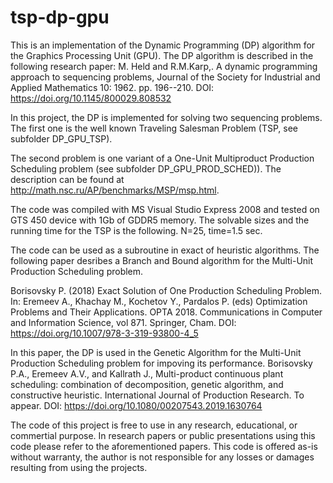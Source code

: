 # tsp-dp-gpu

This is an implementation of the Dynamic Programming (DP) algorithm for the Graphics Processing Unit (GPU). The DP algorithm is described in the following research paper:
M. Held  and R.M.Karp,. A dynamic programming approach to sequencing problems, Journal of the Society for Industrial and Applied Mathematics 10: 1962.  pp. 196--210.
DOI: https://doi.org/10.1145/800029.808532

In this project, the DP is implemented for solving two sequencing problems. The first one is the well known Traveling Salesman Problem (TSP, see subfolder DP_GPU_TSP). 

The second problem is one variant of a One-Unit Multiproduct Production Scheduling problem (see subfolder DP_GPU_PROD_SCHED)). The description can be found at http://math.nsc.ru/AP/benchmarks/MSP/msp.html.

The code was compiled with MS Visual Studio Express 2008 and tested on GTS 450 device with 1Gb of GDDR5 memory. The solvable sizes and the running time for the TSP is the following.
N=25, time=1.5 sec.

The code can be used as a subroutine in exact of heuristic algorithms. The following paper desribes a Branch and Bound algorithm for the Multi-Unit Production Scheduling problem.

Borisovsky P. (2018) Exact Solution of One Production Scheduling Problem. In: Eremeev A., Khachay M., Kochetov Y., Pardalos P. (eds) Optimization Problems and Their Applications. OPTA 2018. Communications in Computer and Information Science, vol 871. Springer, Cham. DOI: https://doi.org/10.1007/978-3-319-93800-4_5

In this paper, the DP is used in the Genetic Algorithm for the Multi-Unit Production Scheduling problem for impoving its performance.
Borisovsky P.A.,  Eremeev A.V., and  Kallrath J., Multi-product continuous plant scheduling: combination of decomposition, genetic algorithm, and constructive heuristic. International Journal of Production Research. To appear. DOI: https://doi.org/10.1080/00207543.2019.1630764

The code of this project is free to use in any research, educational, or commertial purpose. In research papers or public presentations using this code please refer to the aforementioned papers. This code is offered as-is without warranty, the author is not responsible for any losses or damages resulting from using the projects. 



